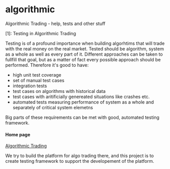 algorithmic
===========

Algorithmic Trading - help, tests and other stuff


[1]: Testing in Algorithmic Trading

Testing is of a profound importance when building algorhtims that will trade with the real money on the real market. Tested should be algorithm, system as a whole as well as every part of it. 
Different approaches can be taken to fullfill that goal, but as a matter of fact every possible approach should be performed. Therefore it's good to have:
- high unit test coverage
- set of manual test cases
- integration tests
- test cases on algorithms with historical data
- test cases with aritificially genereated situations like crashes etc.
- automated tests measuring performance of system as a whole and separately of critical system elemetns

Big parts of these requirements can be met with good, automated testing framework.



#### Home page

[Algorithmic Trading](http://empirica.pl)

We try to build the platform for algo trading there, and this project is to create testing framework to support the developement of the platform.

